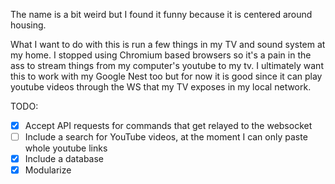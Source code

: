 The name is a bit weird but I found it funny because it is centered around housing.

What I want to do with this is run a few things in my TV and sound system at my home. I stopped using Chromium based browsers so it's a pain in the ass to
stream things from my computer's youtube to my tv. I ultimately want this to work with my Google Nest too but for now it is good since it can play youtube
videos through the WS that my TV exposes in my local network.

TODO:

- [x] Accept API requests for commands that get relayed to the websocket
- [ ] Include a search for YouTube videos, at the moment I can only paste whole youtube links
- [x] Include a database
- [x] Modularize
